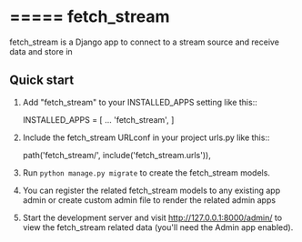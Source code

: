 =====
fetch_stream
=====

fetch_stream is a Django app to connect to a stream source and receive data and store in

Quick start
-----------

1. Add "fetch_stream" to your INSTALLED_APPS setting like this::

    INSTALLED_APPS = [
        ...
        'fetch_stream',
    ]

2. Include the fetch_stream URLconf in your project urls.py like this::

    path('fetch_stream/', include('fetch_stream.urls')),

3. Run ``python manage.py migrate`` to create the fetch_stream models.

4. You can register the related fetch_stream models to any existing app admin or create custom admin file to render the related admin apps

5. Start the development server and visit http://127.0.0.1:8000/admin/
   to view the fetch_stream related data (you'll need the Admin app enabled).

